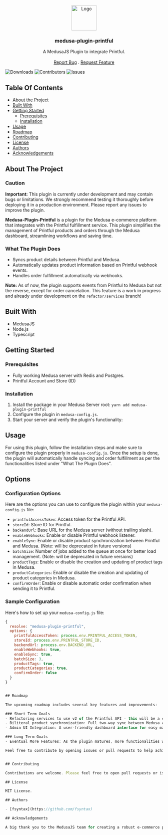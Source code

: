 <br/>
<p align="center">
  <a href="https://github.com/fsyntax/medusa-plugin-printful">
    <img src="https://res.cloudinary.com/dekhvq1tl/image/upload/v1695462189/medusa-plugin-printful-logo_vjwavs.png" alt="Logo" width="80" height="80">
  </a>

<h3 align="center">medusa-plugin-printful</h3>

  <p align="center">
    A MedusaJS Plugin to integrate Printful.
    <br/>
    <br/>
    <a href="https://github.com/fsyntax/medusa-plugin-printful/issues">Report Bug</a>
    .
    <a href="https://github.com/fsyntax/medusa-plugin-printful/issues">Request Feature</a>
  </p>

![Downloads](https://img.shields.io/npm/dt/medusa-plugin-printful) ![Contributors](https://img.shields.io/github/contributors/fsyntax/medusa-plugin-printful?color=dark-green) ![Issues](https://img.shields.io/github/issues/fsyntax/medusa-plugin-printful)


## Table Of Contents

- [About the Project](#about-the-project)
- [Built With](#built-with)
- [Getting Started](#getting-started)
  - [Prerequisites](#prerequisites)
  - [Installation](#installation)
- [Usage](#usage)
- [Roadmap](#roadmap)
- [Contributing](#contributing)
- [License](#license)
- [Authors](#authors)
- [Acknowledgements](#acknowledgements)

## About The Project


### Caution
**Important:** This plugin is currently under development and may contain bugs or limitations. We strongly recommend testing it thoroughly before deploying it in a production environment. Please report any issues to improve the plugin.

**Medusa-Plugin-Printful** is a plugin for the Medusa e-commerce platform that integrates with the Printful fulfillment service. This plugin simplifies the management of Printful products and orders through the Medusa dashboard, streamlining workflows and saving time.

### What The Plugin Does

- Syncs product details between Printful and Medusa.
- Automatically updates product information based on Printful webhook events.
- Handles order fulfillment automatically via webhooks.

**Note:** As of now, the plugin supports events from Printful to Medusa but not the reverse, except for order cancelation. This feature is a work in progress and already under development on the `refactor/services` branch! 

## Built With

- MedusaJS
- Node.js
- Typescript


## Getting Started

### Prerequisites

- Fully working Medusa server with Redis and Postgres.
- Printful Account and Store (ID)

### Installation

1. Install the package in your Medusa Server root: `yarn add medusa-plugin-printful`
2. Configure the plugin in `medusa-config.js`.
3. Start your server and verify the plugin's functionality:


## Usage

For using this plugin, follow the installation steps and make sure to configure the plugin properly in `medusa-config.js`. Once the setup is done, the plugin will automatically handle syncing and order fulfillment as per the functionalities listed under "What The Plugin Does".

## Options

### Configuration Options

Here are the options you can use to configure the plugin within your `medusa-config.js` file:

- `printfulAccessToken`: Access token for the Printful API.
- `storeId`: Store ID for Printful.
- `backendUrl`: Base URL for the Medusa server (without trailing slash).
- `enableWebhooks`: Enable or disable Printful webhook listener.
- `enableSync`: Enable or disable product synchronization between Printful and Medusa. (Note: will be deprecated in future versions)
- `batchSize`: Number of jobs added to the queue at once for better load management. (Note: will be deprecated in future versions)
- `productTags`: Enable or disable the creation and updating of product tags in Medusa.
- `productCategories`: Enable or disable the creation and updating of product categories in Medusa.
- `confirmOrder`: Enable or disable automatic order confirmation when sending it to Printful.

### Sample Configuration

Here's how to set up your `medusa-config.js` file:

```javascript
{
  resolve: "medusa-plugin-printful",
  options: {
    printfulAccessToken: process.env.PRINTFUL_ACCESS_TOKEN,
    storeId: process.env.PRINTFUL_STORE_ID,
    backendUrl: process.env.BACKEND_URL,
    enableWebhooks: true,
    enableSync: true,
    batchSize: 3,
    productTags: true,
    productCategories: true,
    confirmOrder: false
  }
}


## Roadmap

The upcoming roadmap includes several key features and improvements:

### Short Term Goals
- Refactoring services to use v2 of the Printful API - this will be a continuous process as the API is still in beta.
- Biliteral product synchronization: Full two-way sync between Medusa and Printful platforms.
- Admin UI Integration: A user-friendly dashboard interface for easy management of Printful products and orders within Medusa.

### Long Term Goals
- Eventual More Features: As the plugin matures, more functionalities will be introduced based on community feedback and requirements.

Feel free to contribute by opening issues or pull requests to help achieve these milestones.


## Contributing

Contributions are welcome. Please feel free to open pull requests or issues for enhancements or bug reports.

## License

MIT License.

## Authors

- [fsyntax](https://github.com/fsyntax)

## Acknowledgements

A big thank you to the MedusaJS team for creating a robust e-commerce platform that enabled the development of this plugin. Special thanks to those who have contributed to the project or provided valuable feedback.



